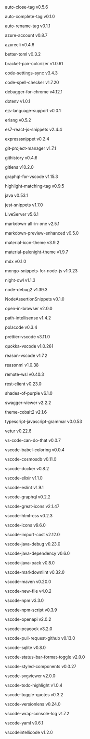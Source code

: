auto-close-tag v0.5.6

auto-complete-tag v0.1.0

auto-rename-tag v0.1.1

azure-account v0.8.7

azurecli v0.4.6

better-toml v0.3.2

bracket-pair-colorizer v1.0.61

code-settings-sync v3.4.3

code-spell-checker v1.7.20

debugger-for-chrome v4.12.1

dotenv v1.0.1

ejs-language-support v0.0.1

erlang v0.5.2

es7-react-js-snippets v2.4.4

expresssnippet v0.2.4

git-project-manager v1.7.1

githistory v0.4.6

gitlens v10.2.0

graphql-for-vscode v1.15.3

highlight-matching-tag v0.9.5

java v0.53.1

jest-snippets v1.7.0

LiveServer v5.6.1

markdown-all-in-one v2.5.1

markdown-preview-enhanced v0.5.0

material-icon-theme v3.9.2

material-palenight-theme v1.9.7

mdx v0.1.0

mongo-snippets-for-node-js v1.0.23

night-owl v1.1.3

node-debug2 v1.39.3

NodeAssertionSnippets v0.1.0

open-in-browser v2.0.0

path-intellisense v1.4.2

polacode v0.3.4

prettier-vscode v3.11.0

quokka-vscode v1.0.261

reason-vscode v1.7.2

reasonml v1.0.38

remote-wsl v0.40.3

rest-client v0.23.0

shades-of-purple v6.1.0

swagger-viewer v2.2.2

theme-cobalt2 v2.1.6

typescript-javascript-grammar v0.0.53

vetur v0.22.6

vs-code-can-do-that v0.0.7

vscode-babel-coloring v0.0.4

vscode-cosmosdb v0.11.0

vscode-docker v0.8.2

vscode-elixir v1.1.0

vscode-eslint v1.9.1

vscode-graphql v0.2.2

vscode-great-icons v2.1.47

vscode-html-css v0.2.3

vscode-icons v9.6.0

vscode-import-cost v2.12.0

vscode-java-debug v0.23.0

vscode-java-dependency v0.6.0

vscode-java-pack v0.8.0

vscode-markdownlint v0.32.0

vscode-maven v0.20.0

vscode-new-file v4.0.2

vscode-npm v3.3.0

vscode-npm-script v0.3.9

vscode-openapi v2.0.2

vscode-peacock v3.2.0

vscode-pull-request-github v0.13.0

vscode-sqlite v0.8.0

vscode-status-bar-format-toggle v2.0.0

vscode-styled-components v0.0.27

vscode-svgviewer v2.0.0

vscode-todo-highlight v1.0.4

vscode-toggle-quotes v0.3.2

vscode-versionlens v0.24.0

vscode-wrap-console-log v1.7.2

vscode-yaml v0.6.1

vscodeintellicode v1.2.0
